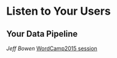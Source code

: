 # Listen to Your Users
## Your Data Pipeline
_Jeff Bowen_
[WordCamp2015 session](https://asheville.wordcamp.org/2015/session/listen-to-your-users-your-data-pipeline/)
